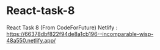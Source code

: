 # React-task-8
React Task 8 (From CodeForFuture)
Netlify : https://66378dbf822f94de8a1cb196--incomparable-wisp-48a550.netlify.app/
